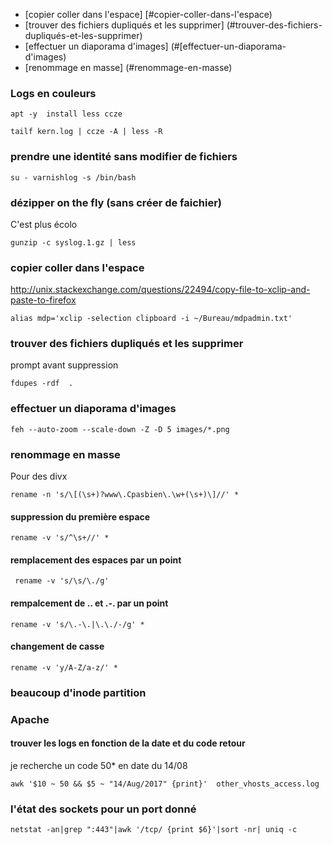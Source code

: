 * [copier coller dans l'espace] [#copier-coller-dans-l'espace)
* [trouver des fichiers dupliqués et les supprimer] (#trouver-des-fichiers-dupliqués-et-les-supprimer)
* [effectuer un diaporama d'images] (#[effectuer-un-diaporama-d'images)
* [renommage en masse] (#renommage-en-masse)

### Logs en couleurs
```
apt -y  install less ccze
```
```
tailf kern.log | ccze -A | less -R
```
### prendre une identité sans modifier de fichiers

`su - varnishlog -s /bin/bash`

### dézipper on the fly (sans créer de faichier)
C'est plus écolo 

`gunzip -c syslog.1.gz | less`

### copier coller dans l'espace

http://unix.stackexchange.com/questions/22494/copy-file-to-xclip-and-paste-to-firefox

`alias mdp='xclip -selection clipboard -i ~/Bureau/mdpadmin.txt'`

### trouver des fichiers dupliqués et les supprimer
prompt avant suppression

`fdupes -rdf  .`

### effectuer un diaporama d'images

`feh --auto-zoom --scale-down -Z -D 5 images/*.png`

### renommage en masse

Pour des divx
```
rename -n 's/\[(\s+)?www\.Cpasbien\.\w+(\s+)\]//' *
```

#### suppression du première espace

```
rename -v 's/^\s+//' * 
```

#### remplacement des espaces par un point
```
 rename -v 's/\s/\./g'
```

#### rempalcement de .. et .-. par un point
```
rename -v 's/\.-\.|\.\./-/g' *
```

#### changement de casse
```
rename -v 'y/A-Z/a-z/' * 
```
### beaucoup d'inode partition 


### Apache

#### trouver les logs en fonction de la date et du code retour

je recherche un code 50* en date du 14/08
```
awk '$10 ~ 50 && $5 ~ "14/Aug/2017" {print}'  other_vhosts_access.log 
```

### l'état des sockets pour un port donné

```
netstat -an|grep ":443"|awk '/tcp/ {print $6}'|sort -nr| uniq -c
```
